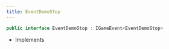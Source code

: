 ```yaml
---
title: EventDemoStop
---
```


```csharp
public interface EventDemoStop : IGameEvent<EventDemoStop>
```

- Implements

